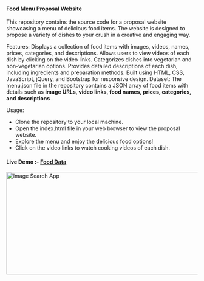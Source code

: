 
<h4>Food Menu Proposal Website</h4>
This repository contains the source code for a proposal website showcasing a menu of delicious food items. The website is designed to propose a variety of dishes to your crush in a creative and engaging way.

Features:
Displays a collection of food items with images, videos, names, prices, categories, and descriptions.
Allows users to view videos of each dish by clicking on the video links.
Categorizes dishes into vegetarian and non-vegetarian options.
Provides detailed descriptions of each dish, including ingredients and preparation methods.
Built using HTML, CSS, JavaScript, jQuery, and Bootstrap for responsive design.
Dataset:
The menu.json file in the repository contains a JSON array of food items with details such as <b> image URLs, video links, food names, prices, categories, and descriptions </b>.

Usage:
<ul>
<li>Clone the repository to your local machine.</li>
<li>Open the index.html file in your web browser to view the proposal website.</li>
<li>Explore the menu and enjoy the delicious food options!</li>
<li>Click on the video links to watch cooking videos of each dish.</li>
</ul>

<h4>Live Demo :-  <a href="https://sudhanshu1313.github.io/FoodJson/Foodapi.json">Food Data </a> </h4>
<img src="https://github.com/sudhanshu1313/FoodJson/blob/main/Food.png" alt="Image Search App" width="580" height="270px">
